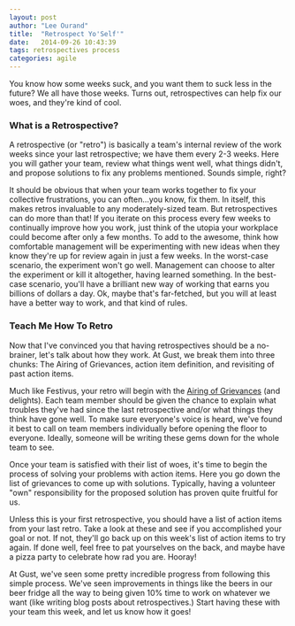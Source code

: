 ```yaml
---
layout: post
author: "Lee Ourand"
title:  "Retrospect Yo'Self'"
date:   2014-09-26 10:43:39
tags: retrospectives process
categories: agile
---
```


You know how some weeks suck, and you want them to suck less in the future? We all have those weeks. Turns out, retrospectives can help fix our woes, and they're kind of cool.

### What is a Retrospective? ###
A retrospective (or "retro") is basically a team's internal review of the work weeks since your last retrospective; we have them every 2-3 weeks. Here you will gather your team, review what things went well, what things didn't, and propose solutions to fix any problems mentioned. Sounds simple, right?

It should be obvious that when your team works together to fix your collective frustrations, you can often...you know, fix them. In itself, this makes retros invaluable to any moderately-sized team. But retrospectives can do more than that! If you iterate on this process every few weeks to continually improve how you work, just think of the utopia your workplace could become after only a few months. To add to the awesome, think how comfortable management will be experimenting with new ideas when they know they're up for review again in just a few weeks. In the worst-case scenario, the experiment won't go well. Management can choose to alter the experiment or kill it altogether, having learned something. In the best-case scenario, you'll have a brilliant new way of working that earns you billions of dollars a day. Ok, maybe that's far-fetched, but you will at least have a better way to work, and that kind of rules.

### Teach Me How To Retro ###
Now that I've convinced you that having retrospectives should be a no-brainer, let's talk about how they work. At Gust, we break them into three chunks: The Airing of Grievances, action item definition, and revisiting of past action items.

Much like Festivus, your retro will begin with the [Airing of Grievances](http://en.wikipedia.org/wiki/Festivus#Airing_of_Grievances) (and delights). Each team member should be given the chance to explain what troubles they've had since the last retrospective and/or what things they think have gone well. To make sure everyone's voice is heard, we've found it best to call on team members individually before opening the floor to everyone. Ideally, someone will be writing these gems down for the whole team to see.

Once your team is satisfied with their list of woes, it's time to begin the process of solving your problems with action items. Here you go down the list of grievances to come up with solutions. Typically, having a volunteer "own" responsibility for the proposed solution has proven quite fruitful for us.

Unless this is your first retrospective, you should have a list of action items from your last retro. Take a look at these and see if you accomplished your goal or not. If not, they'll go back up on this week's list of action items to try again. If done well, feel free to pat yourselves on the back, and maybe have a pizza party to celebrate how rad you are. Hooray!

At Gust, we've seen some pretty incredible progress from following this simple process. We've seen improvements in things like the beers in our beer fridge all the way to being given 10% time to work on whatever we want (like writing blog posts about retrospectives.) Start having these with your team this week, and let us know how it goes!

